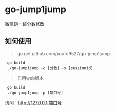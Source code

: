 # go-jump1jump
微信跳一跳分数修改

## 如何使用  
> go get github.com/youfu9527/go-jump1jump

```
 go build
 ./go-jump1jump -c [分数] -s [sessionid]
```

> 启用web版本

```
 go build
 ./go-jump1jump -p [端口号]
```
访问：http://127.0.0.1:端口号
